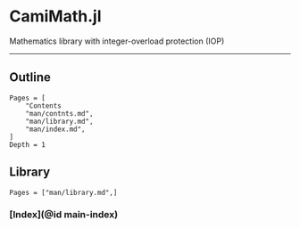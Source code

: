 # CamiMath.jl

Mathematics library with integer-overload protection (IOP)

---

## Outline

```@contents
Pages = [
    "Contents
    "man/contnts.md",
    "man/library.md",
    "man/index.md",
]
Depth = 1
```

## Library

```@contents
Pages = ["man/library.md",]
```

### [Index](@id main-index)

```@index
```
